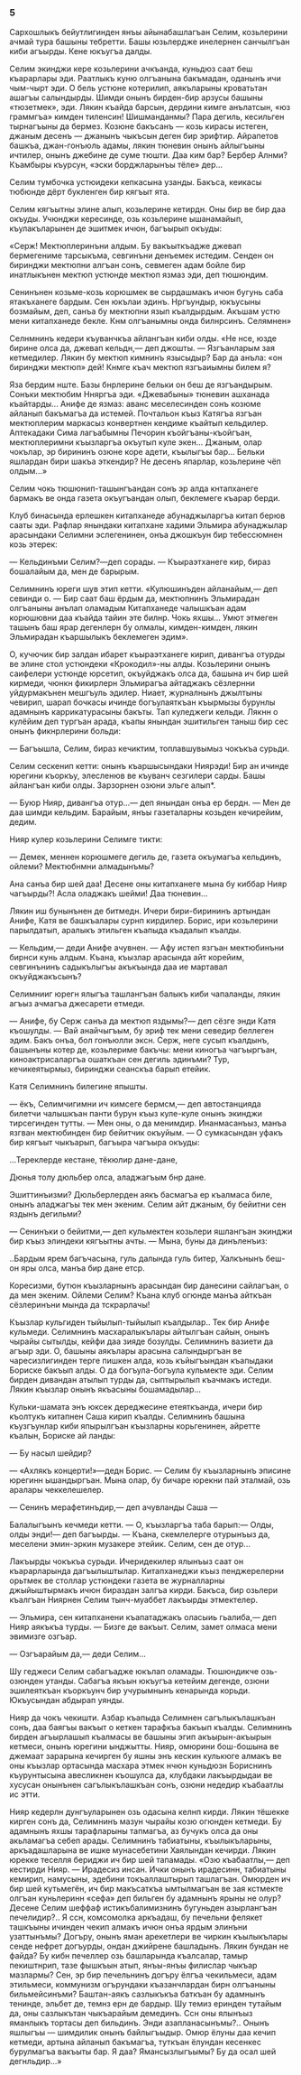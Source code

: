 ### 5

Сархошлыкъ бейутлигинден янъы айынабашлагъан Селим, козьлерини ачмай тура башыны тебретти.
Башы юзьлердже инелернен санчылгъан киби агъырды.
Кене юкъугъа далды.

Селим экинджи кере козьлерини ачкъанда, куньдюз саат беш къарарлары эди.
Раатлыкъ куню олгъанына бакъмадан, оданынъ ичи чым-чырт эди.
О бель устюне котерилип, аякъларыны кроватьтан ашагъы салындырды.
Шимди онынъ бирден-бир арзусы башыны «тюзетмек», эди.
Лякин къайда барсын, дердини кимге анълатсын, «юз граммгъа» кимден тиленсин!
Шишманданмы?
Пара дегиль, кесильген тырнагъыны да бермез.
Козюне бакъсанъ — козь кирасы истеген, джаным десенъ — джанынъ чыкъсын деген бир эрифтир.
Айрапетов башкъа, джан-гонъюль адамы, лякин тюневин онынъ айлыгъыны ичтилер, онынъ джебине де суме тюшти.
Даа ким бар?
Бербер Алнми?
Къамбыры къурсун, «эски борджларынъы тёле» дер...

Селим тумбочка устюидеки кепкасына узанды.
Бакъса, кеикасы тюбюнде дёрт букленген бир кягъыт ята.

Селим кягъытны элине алып, козьлерине кетирдн.
Оны бир ве бир даа окъуды.
Учюнджи кересинде, озь козьлерине ышанамайып, къулакъларынен де эшитмек ичюн, багъырып окъуды:

«Серж!
Мектюплеринъни алдым.
Бу вакъыткъадже джевап бермегениме тарсыкъма, севгинъни денъемек истедим.
Сенден он биринджи мектюпни алгъан сонъ, севмеген адам бойле бир инатлыкънен мектюп устюнде мектюп язмаз эди, деп тюшюндим.

Сенинънен козьме-козь корюшмек ве сырдашмакъ ичюн бугунь саба ятакъханеге бардым.
Сен юкълаи эдинъ.
Нргъундыр, юкъусыны бозмайым, деп, санъа бу мектюпни язып къалдырдым.
Акъшам устю мени китапханеде бекле.
Кнм олгъанымны онда билнрсинъ.
Селямнен»

Селнмнинъ кедери къуванчкъа айлангъан киби олды.
«Не нсе, юзде бирине олса да, джевап кельдн,— деп джошты.
— Язгъанларым зая кетмедилер.
Лякин бу мектюп кимнинъ язысыдыр?
Бар да анъла:
«он биринджи мектюп» дей!
Кнмге къач мектюп язгъаиымны билем я?

Яза бердим нште.
Базы бнрлерине бельки он беш де язгъандырым.
Сонъки мектюбим Нняргъа эди.
«Джевабыны» тюневин ашханада къайтарды...
Анифе де язмаз: аванс меселесинден сонъ козюме айланып бакъмагъа да истемей.
Почтальон къыз Катягъа язгъан мектюплерим маркасыз конвертнен кендиме къайтып кельдилер.
Аптекадаки Сима лагъабымны Печорин къойгъаны-къойгъан, мектюплеримни къызларгъа окъутып куле экен...
Джаным, олар чокълар, эр бирининъ озюне коре адети, къылыгъы бар...
Бельки яшлардан бири шакъа эткендир?
Не десенъ япарлар, козьлерине чёп олдым...»

Селим чокь тюшюнип-ташынгъандан сонъ эр алда кнтапханеге бармакъ ве онда газета окъугъандан олып, беклемеге къарар берди.

Клуб бинасында ерлешкен китапханеде абунаджыларгъа китап берюв сааты эди.
Рафлар янындаки китапхане хадими Эльмира абунаджылар арасындаки Селимни эслегенинен, онъа джошкъун бир тебессюмнен козь этерек:

— Кельдинъми Селим?—деп сорады.
— Къыраэтханеге кир, бираз бошалайым да, мен де барырым.

Селимнинъ юреги шув этип кетти.
«Кулюшинъден айланайым,— деп севинди о.
— Бир саат баш ёрдым да, мектюпнинъ Эльмирадан олгъаныны анълап оламадым Китапханеде чалышкъан адам корюшювни даа къайда тайин эте билнр.
Чокь яхшы...
Умют этмеген ташынъ баш ярар дегенлерн бу олмалы, кимден-кимден, лякин Эльмирадан къаршылыкъ беклемеген эдим».

О, кучючик бир залдан ибарет къыраэтханеге кирип, дивангъа отурды ве элине стол устюндеки «Крокодил»-ны алды.
Козьлерини онынъ саифелери устюнде юрсетип, окъуйджакъ олса да, башына ич бир шей кирмеди, чюнкн фикирлерн Эльмирагъа айтаджакъ сёзлернни уйдурмакънен мешгъуль эдилер.
Ниает, журналнынъ джылтыны чевирип, шарап бочкасы ичинде богъулаяткъан къырмызы бурунлы адамнынъ каррикатурасыны бакъты.
Тап куледжеги кельди.
Лякнн о кулёйим деп тургъан арада, къапы янындан эшитильген таныш бир сес онынъ фикнрлерини больди:

— Багъышла, Селим, бираз кечиктим, топлавшувымыз чокъкъа сурьди.

Селим сескенип кетти: онынъ къаршысындаки Ниярэди!
Бир ан ичинде юрегини къоркъу, элесленюв ве къуванч сезгилери сарды.
Башы айлангъан киби олды.
Зарзорнен озюни эльге алып*.

— Буюр Нияр, дивангъа отур...— деп янындан онъа ер бердн.
— Мен де даа шимди кельдим.
Барайым, янъы газеталарны козьден кечирейим, дедим.

Нияр кулер козьлерини Селимге тикти:

— Демек, меннен корюшмеге дегиль де, газета окъумагъа кельдинъ, ойлеми?
Мектюбнмни алмадынъмы?

Ана санъа бир шей даа!
Десене оны китапханеге мына бу киббар Нияр чагъырды?!
Асла оладжакъ шейми!
Даа тюневин...

Лякин иш бунынънен де битмедн.
Ичери бири-бирининъ артындан Анифе, Катя ве башкъалары сурнп кирдилер.
Борис, ири козьлерини парылдатып, аралыкъ этильген къапыда къадалып къалды.

— Кельдим,— деди Анифе ачувнен.
— Афу истеп язгъан мектюбинъни бирнси кунь алдым.
Къана, къызлар арасында айт корейим, севгинънинъ садыкълыгъы акъкъында даа ие мартавал окъуйджакъсынъ?

Селимнииг юрегн ялыгъа ташлангъан балыкъ киби чапаланды, лякин агъыз ачмагъа джесарети етмеди.

— Анифе, бу Серж санъа да мектюп яздымы?— деп сёзге энди Катя къошулды.
— Вай анайчыгъым, бу эриф тек мени севедир беллеген эдим.
Бакъ онъа, бол гонъюлли эксн.
Серж, неге сусып къалдынъ, башынъны котер де, козьлериме бакъчы: мени киногъа чагъыргъан, киноактрисаларгъа ошаткъан сен дегиль эдинъми?
Тур, кечикеятырмыз, биринджи сеанскъа барып етейик.

Катя Селимнинъ билегине япышты.

— ёкъ, Селимчигимни ич кимсеге бермсм,— деп автостанцияда билетчи чалышкъан панти бурун къыз куле-куле онынъ экинджи тирсегинден тутты.
— Мен оны, о да менимдир.
Инанмасанъыз, манъа язгван мектюбинден бир бейитчик окъуйым.
— О сумкасындан уфакъ бир кягъыт чыкъарып, багъыра чагъыра окъуды:

...Тереклерде кестане, тёкюлир дане-дане,

Дюнья толу дюльбер олса, аладжагъым бнр дане.

Эшиттинъизми?
Дюльберлерден аякъ басмагъа ер къалмаса биле, онынъ аладжагъы тек мен экеним.
Селим айт джаным, бу бейитни сен яздынъ дегильми?

— Сенинъки о бейитми,— деп кульмектен козьлери яшлангъан экинджи бир къыз элиндеки кягъытны ачты.
— Мына, буны да динъленъиз:

..Бардым ярем багъчасына, гуль далында гуль битер, Халкънынъ беш-он яры олса, манъа бир дане етср.

Коресизми, бутюн къызларнынъ арасындан бир данесини сайлагъан, о да мен экеним.
Ойлеми Селим?
Къана клуб огюнде манъа айткъан сёзлеринъни мында да тскрарлачы!

Къызлар кульгиден тыйылып-тыйылып къалдылар..
Тек бир Анифе кульмеди.
Селимнинъ масхаралыкълары айтылгъан сайын, онынъ чырайы сытылды, кейфи даа зияде бозулды.
Селимнинъ вазиети да агъыр эди.
О, башыны аякълары арасына салындыргъан ве чаресизлигинден терге пишкен алда, козь къйыгъындан къапыдаки Бориске бакъып алды.
О да богъула-богъула кульмекте эди.
Селим бирден дивандан атылып турды да, сыптырылып къачмакъ истеди.
Лякин къызлар онынъ якъасыны бошамадылар...

Кульки-шамата энъ юксек дереджесине етеяткъанда, ичери бир къолтукъ китапнен Саша кирип къалды.
Селимнинъ башына къузгъунлар киби япырылгъан къызларны корьгенинен, айретте къалын, Бориске ай ланды:

— Бу насыл шейдир?

— «Ахлякъ концерти!»—дедн Борис.
— Селим бу къызларнынъ эписине юрегинн ышандыргъан.
Мына олар, бу бичаре юрекни пай эталмай, озь аралары чеккелешелер.

— Сенинъ мерафетинъдир,— деп ачувланды Саша —

Балалыгъынъ кечмеди кетти.
— О, къызларгъа таба барып:— Олды, олды энди!— деп багъырды.
— Къана, скемлелерге отурынъыз да, меселени эмин-эркин музакере этейик.
Селим, сен де отур...

Лакъырды чокъкъа сурьди.
Ичеридекилер ялынъыз саат он къарарларында дагъылыштылар.
Китапханеджи къыз пенджерелерни орьтмек ве столлар устюндеки газета ве журналларны джыйыштырмакъ ичюн бираздан залгъа кирди.
Бакъса, бир озьлери къалгъан Ниярнен Селим тынч-муаббет лакъырды этмектелер.

— Эльмира, сен китапханени къапатаджакъ оласыиь гьалиба,— деп Нияр аякъкъа турды.
— Бизге де вакъыт.
Селим, замет олмаса мени эвимизге озгъар.

— Озгъарайым да,— деди Селим...

Шу геджеси Селим сабагъадже юкълап оламады.
Тюшюндикче озь-озюнден утанды.
Сабагъа якъын юкъугъа кетейим дегенде, озюни эшилеяткъан къоркъунч бир учурымнынъ кенарында корьди.
Юкъусындан абдырап уянды.

Нияр да чокъ чекишти.
Азбар къапыда Селимнен сагълыкълашкъан сонъ, даа баягъы вакъыт о кеткен тарафкъа бакъып къалды.
Селимнинъ бирден агъырлашып къалмасы ве башыны эгип акъырын-акъырын кетмеси, онынъ юрегини ынджытты.
Нияр, омюрини бош-бошына ве джемаат зарарына кечирген бу яшны энъ кескин кулькюге алмакъ ве оны къызлар ортасында масхара этмек нчюн куньдюзн Бориснинъ къурунтысына авесликнен къошулса да, клубдаки лакъырдыдаи ве хусусан онынънен сагълыкълашкъан сонъ, озюни недедир къабаатлы ис этти.

Нияр кедерлн дунгъуларынен озь одасына келнп кирди.
Лякин тёшекке кирген сонъ да, Селимнинъ мазун чырайы козю огюнден кетмеди.
Бу адамнынъ яхшы тарафларыны тапмагъа, аз бучукъ олса да оны акьламагъа себеп арады.
Селимнинъ табиатыны, къылыкъларыны, аркъадашларына ве ишке мунасебетини Хаялындан кечирди.
Лякин юрекке теселля бериджи ич бир шей тапамады.
«Озю къабаатлы,— деп кестирди Нияр.
— Ирадесиз инсан.
Ички онынъ ирадесинн, табиатыны кемирип, намусыны, эдебини токъаллаштырып ташлагъан.
Омюрден ич бир шей кутьмегён, ич бир макъсаткъа ымтылмагъан ве зая кстмекте олгъан куньлеринн «сефа» деп бильген бу адамнынъ ярыны не олур?
Десене Селим шеффаф истикъбалимизнинъ бугуньден азырлангъан печелидир?..
Я ссн, комсомолка аркъадаш, бу печельни фелякет ташкъыны ичинден чекип алмакъ ичюн онъа ярдым элинъни узаттынъмы?
Догъру, онынъ яман арекетлери ве чиркин къылыкълары сенде нефрет догъурды, ондан джийрене башладынъ.
Лякин бундан не файда?
Бу кибн печеллер озь башларында къалсалар, тамыр пекиштнрип, тазе фышкъын атып, янъы-янъы филислар чыкъар мазлармы?
Сен, эр бир печельнинъ догъру ёлгъа чекильмеси, адам этильмеси, коммунизм огърундаки къазанчлардан бирн олгъаныны бильмейсинъми?
Баштан-аякъ сазлыкъкъа баткъан бу адамнынъ тенинде, эльбет де, темнз ерн де бардыр.
Шу темиз еринден тутайым да, оны сазлыкътан чыкъарайым демединъ.
Ссн оны ялынъыз яманлыкъ тортасы деп бильдинъ.
Энди азапланасынъмы?..
Онынъ яшлыгъы — шимдилик онынъ байлыгъыдыр.
Омюр ёлуны даа кечип кетмеди, артына айланып бакъмагъа, туткъан ёлундан кесенкес бурулмагъа вакъыты бар.
Я даа?
Ямансызлыгъымы?
Бу да осал шей дегнльдир...»
